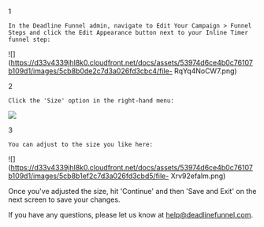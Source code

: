 1

    In the Deadline Funnel admin, navigate to Edit Your Campaign > Funnel Steps and click the Edit Appearance button next to your Inline Timer funnel step:
    

![](https://d33v4339jhl8k0.cloudfront.net/docs/assets/53974d6ce4b0c76107b109d1/images/5cb8b0de2c7d3a026fd3cbc4/file-
RqYq4NoCW7.png)

2

    Click the 'Size' option in the right-hand menu:
    

![](https://d33v4339jhl8k0.cloudfront.net/docs/assets/53974d6ce4b0c76107b109d1/images/5cb8b1e52c7d3a026fd3cbd3/file-1ZTLsr6kro.png)

3

    You can adjust to the size you like here:
    

![](https://d33v4339jhl8k0.cloudfront.net/docs/assets/53974d6ce4b0c76107b109d1/images/5cb8b1ef2c7d3a026fd3cbd5/file-
Xrv92efalm.png)

Once you've adjusted the size, hit 'Continue' and then 'Save and Exit' on the
next screen to save your changes.

If you have any questions, please let us know at
[help@deadlinefunnel.com](mailto:mailto:help@deadlinefunnel.com).

